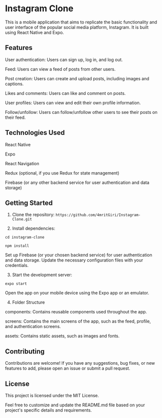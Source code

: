 # Instagram Clone

This is a mobile application that aims to replicate the basic functionality and user interface of the popular social media platform, Instagram. It is built using React Native and Expo.

## Features

User authentication: Users can sign up, log in, and log out.

Feed: Users can view a feed of posts from other users.

Post creation: Users can create and upload posts, including images and captions.

Likes and comments: Users can like and comment on posts.

User profiles: Users can view and edit their own profile information.

Follow/unfollow: Users can follow/unfollow other users to see their posts on their feed.

## Technologies Used
React Native

Expo

React Navigation

Redux (optional, if you use Redux for state management)

Firebase (or any other backend service for user authentication and data storage)

## Getting Started

1. Clone the repository:
`https://github.com/4mritGiri/Instagram-Clone.git`

2. Install dependencies:




`cd instagram-clone`

`npm install`

Set up Firebase (or your chosen backend service) for user authentication and data storage. Update the necessary configuration files with your credentials.

3. Start the development server:





`expo start`

Open the app on your mobile device using the Expo app or an emulator.

4. Folder Structure



components: Contains reusable components used throughout the app.

screens: Contains the main screens of the app, such as the feed, profile, and authentication screens.






assets: Contains static assets, such as images and fonts.

## Contributing

Contributions are welcome! If you have any suggestions, bug fixes, or new features to add, please open an issue or submit a pull request.

## License

This project is licensed under the MIT License.

Feel free to customize and update the README.md file based on your project's specific details and requirements.



